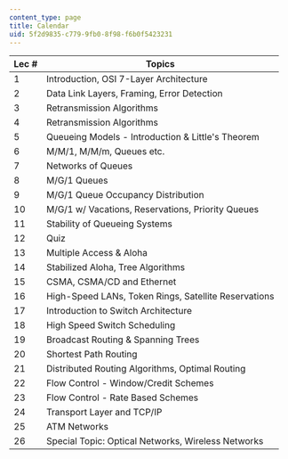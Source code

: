 ```yaml
---
content_type: page
title: Calendar
uid: 5f2d9835-c779-9fb0-8f98-f6b0f5423231
---
```


| Lec # | Topics |
| --- | --- |
| 1 | Introduction, OSI 7-Layer Architecture |
| 2 | Data Link Layers, Framing, Error Detection |
| 3 | Retransmission Algorithms |
| 4 | Retransmission Algorithms |
| 5 | Queueing Models - Introduction & Little's Theorem |
| 6 | M/M/1, M/M/m, Queues etc. |
| 7 | Networks of Queues |
| 8 | M/G/1 Queues |
| 9 | M/G/1 Queue Occupancy Distribution |
| 10 | M/G/1 w/ Vacations, Reservations, Priority Queues |
| 11 | Stability of Queueing Systems |
| 12 | Quiz |
| 13 | Multiple Access & Aloha |
| 14 | Stabilized Aloha, Tree Algorithms |
| 15 | CSMA, CSMA/CD and Ethernet |
| 16 | High-Speed LANs, Token Rings, Satellite Reservations |
| 17 | Introduction to Switch Architecture |
| 18 | High Speed Switch Scheduling |
| 19 | Broadcast Routing & Spanning Trees |
| 20 | Shortest Path Routing |
| 21 | Distributed Routing Algorithms, Optimal Routing |
| 22 | Flow Control - Window/Credit Schemes |
| 23 | Flow Control - Rate Based Schemes |
| 24 | Transport Layer and TCP/IP |
| 25 | ATM Networks |
| 26 | Special Topic: Optical Networks, Wireless Networks